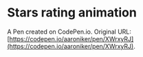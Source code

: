 # Stars rating animation

A Pen created on CodePen.io. Original URL: [https://codepen.io/aaroniker/pen/XWrxyRJ](https://codepen.io/aaroniker/pen/XWrxyRJ).

